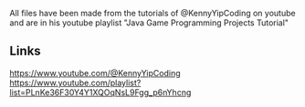 All files have been made from the tutorials of @KennyYipCoding on youtube and are in his youtube playlist "Java Game Programming Projects Tutorial"

## Links
https://www.youtube.com/@KennyYipCoding
https://www.youtube.com/playlist?list=PLnKe36F30Y4Y1XQOqNsL9Fgg_p6nYhcng